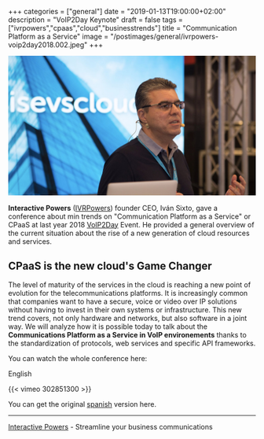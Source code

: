 +++
categories = ["general"]
date = "2019-01-13T19:00:00+02:00"
description = "VoIP2Day Keynote"
draft = false
tags = ["ivrpowers","cpaas","cloud","businesstrends"]
title = "Communication Platform as a Service"
image = "/postimages/general/ivrpowers-voip2day2018.002.jpeg"
+++

![Iván Sixto during voip2day 2018 conference](/postimages/general/ivrpowers-voip2day2018.001.jpeg)

**Interactive Powers** ([IVRPowers](http://www.ivrpowers.com)) founder CEO, Iván Sixto, gave a conference about min trends on "Communication Platform as a Service" or CPaaS at last year 2018 [VoIP2Day](http://www.voip2day.com/) Event. He provided a general overview of the current situation about the rise of a new generation of cloud resources and services.

## CPaaS is the new cloud's Game Changer

The level of maturity of the services in the cloud is reaching a new point of evolution for the telecommunications platforms. It is increasingly common that companies want to have a secure, voice or video over IP solutions without having to invest in their own systems or infrastructure. This new trend covers, not only hardware and networks, but also software in a joint way. We will analyze how it is possible today to talk about the **Communications Platform as a Service in VoIP environements** thanks to the standardization of protocols, web services and specific API frameworks.

You can watch the whole conference here:
	
English
	
{{< vimeo 302851300 >}}

You can get the original [spanish](https://vimeo.com/302409743) version here.
	
---
[Interactive Powers](http://www.ivrpowers.com/) - Streamline your business communications




